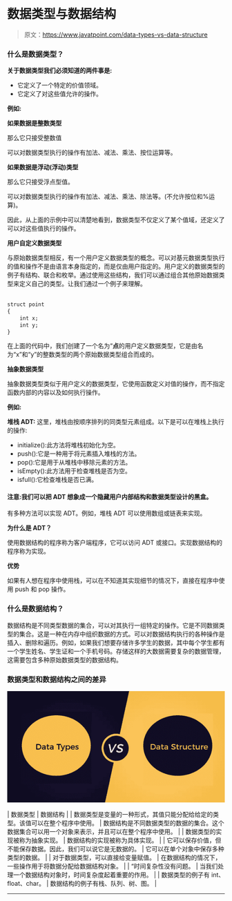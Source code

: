 # 数据类型与数据结构

> 原文：<https://www.javatpoint.com/data-types-vs-data-structure>

### 什么是数据类型？

**关于数据类型我们必须知道的两件事是:**

*   它定义了一个特定的价值领域。
*   它定义了对这些值允许的操作。

**例如:**

**如果数据是整数类型**

那么它只接受整数值

可以对数据类型执行的操作有加法、减法、乘法、按位运算等。

**如果数据是浮动(浮动)类型**

那么它只接受浮点型值。

可以对数据类型执行的操作有加法、减法、乘法、除法等。(不允许按位和%运算)。

因此，从上面的示例中可以清楚地看到，数据类型不仅定义了某个值域，还定义了可以对这些值执行的操作。

**用户自定义数据类型**

与原始数据类型相反，有一个用户定义数据类型的概念。可以对基元数据类型执行的值和操作不是由语言本身指定的，而是仅由用户指定的。用户定义的数据类型的例子有结构、联合和枚举。通过使用这些结构，我们可以通过组合其他原始数据类型来定义自己的类型。让我们通过一个例子来理解。

```

struct point
{
    int x;
    int y;
} 

```

在上面的代码中，我们创建了一个名为“**点**的用户定义数据类型，它是由名为“x”和“y”的整数类型的两个原始数据类型组合而成的。

**抽象数据类型**

抽象数据类型类似于用户定义的数据类型，它使用函数定义对值的操作，而不指定函数内部的内容以及如何执行操作。

**例如:**

**堆栈 ADT:** 这里，堆栈由按顺序排列的同类型元素组成。以下是可以在堆栈上执行的操作:

*   initialize():此方法将堆栈初始化为空。
*   push():它是一种用于将元素插入堆栈的方法。
*   pop():它是用于从堆栈中移除元素的方法。
*   isEmpty():此方法用于检查堆栈是否为空。
*   isfull():它检查堆栈是否已满。

#### 注意:我们可以把 ADT 想象成一个隐藏用户内部结构和数据类型设计的黑盒。

有多种方法可以实现 ADT。例如，堆栈 ADT 可以使用数组或链表来实现。

**为什么是 ADT？**

使用数据结构的程序称为客户端程序，它可以访问 ADT 或接口。实现数据结构的程序称为实现。

**优势**

如果有人想在程序中使用栈，可以在不知道其实现细节的情况下，直接在程序中使用 push 和 pop 操作。

### 什么是数据结构？

数据结构是不同类型数据的集合，可以对其执行一组特定的操作。它是不同数据类型的集合。这是一种在内存中组织数据的方式。可以对数据结构执行的各种操作是插入、删除和遍历。例如，如果我们想要存储许多学生的数据，其中每个学生都有一个学生姓名、学生证和一个手机号码。存储这样的大数据需要复杂的数据管理，这需要包含多种原始数据类型的数据结构。

### 数据类型和数据结构之间的差异

![Data types vs data structure](img/eeb832a6c1ccac2cd5ed273d8bafc548.png)

| 数据类型 | 数据结构 |
| 数据类型是变量的一种形式，其值只能分配给给定的类型。该值可以在整个程序中使用。 | 数据结构是不同数据类型的数据的集合。这个数据集合可以用一个对象来表示，并且可以在整个程序中使用。 |
| 数据类型的实现被称为抽象实现。 | 数据结构的实现被称为具体实现。 |
| 它可以保存价值，但不能保存数据。因此，我们可以说它是无数据的。 | 它可以在单个对象中保存多种类型的数据。 |
| 对于数据类型，可以直接给变量赋值。 | 在数据结构的情况下，一些操作用于将数据分配给数据结构对象。 |
| “时间复杂性没有问题。 | 当我们处理一个数据结构对象时，时间复杂度起着重要的作用。 |
| 数据类型的例子有 int、float、char。 | 数据结构的例子有栈、队列、树、图。 |

* * *